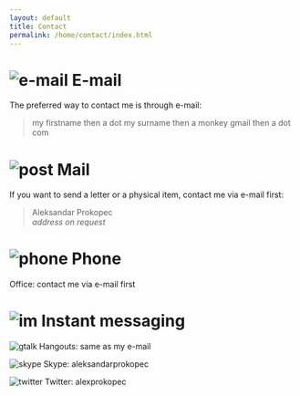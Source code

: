 ```yaml
---
layout: default
title: Contact
permalink: /home/contact/index.html
---
```



# ![e-mail](/resources/images/email.png) E-mail

The preferred way to contact me is through e-mail:

<blockquote style="text-align: left;">
  my firstname then a dot my surname then a monkey gmail then a dot com
</blockquote>


# ![post](/resources/images/post.png) Mail

If you want to send a letter or a physical item, contact me via e-mail first:

<blockquote style="text-align: left;">
  Aleksandar Prokopec
  <br/>
  <i>address on request</i>
  <br/>
</blockquote>


# ![phone](/resources/images/phone.png) Phone

Office: contact me via e-mail first


# ![im](/resources/images/im.png) Instant messaging

![gtalk](/resources/images/gtalk.png) Hangouts: same as my e-mail

![skype](/resources/images/skype.png) Skype: aleksandarprokopec

![twitter](/resources/images/twitter-16.png) Twitter: alexprokopec

